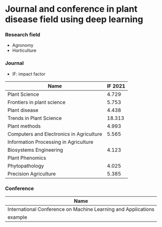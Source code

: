 # Journal and conference in plant disease field using deep learning

### Research field 
* Agronomy
* Horticulture

### Journal
* IF: impact factor

| Name                                     | IF 2021 |
|------------------------------------------|---------|
| Plant Science                            | 4.729   |
| Frontiers in plant science               | 5.753   |
| Plant disease                            | 4.438   |
| Trends in Plant Science                  | 18.313  |
| Plant methods                            | 4.993   |
| Computers and Electronics in Agriculture | 5.565   |
| Information Processing in Agriculture    |         |
| Biosystems Engineering                   | 4.123   |
| Plant Phenomics                          |         |
| Phytopathology                           | 4.025   |
| Precision Agriculture                    | 5.385   |


### Conference
| Name                                                           |
|----------------------------------------------------------------|
| International Conference on Machine Learning and Applications  |
| example                                                        |